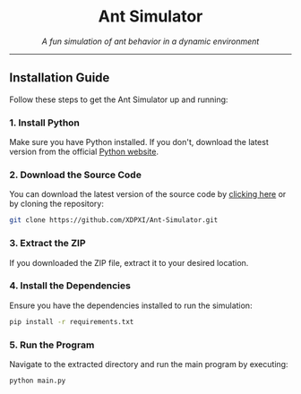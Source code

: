 <h1 align="center">Ant Simulator</h1>

<p align="center">
  <em>A fun simulation of ant behavior in a dynamic environment</em>
</p>

---

## Installation Guide

Follow these steps to get the Ant Simulator up and running:

### 1. Install Python

Make sure you have Python installed. If you don't, download the latest version from the
official [Python website](https://www.python.org/downloads/).

### 2. Download the Source Code

You can download the latest version of the source code
by [clicking here](https://github.com/XDPXI/Ant-Simulator/archive/refs/heads/main.zip) or by cloning the repository:

```bash
git clone https://github.com/XDPXI/Ant-Simulator.git
```

### 3. Extract the ZIP

If you downloaded the ZIP file, extract it to your desired location.

### 4. Install the Dependencies

Ensure you have the dependencies installed to run the simulation:

```bash
pip install -r requirements.txt
```

### 5. Run the Program

Navigate to the extracted directory and run the main program by executing:

```bash
python main.py
```